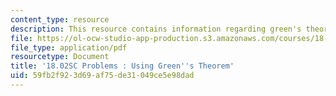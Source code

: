 ```yaml
---
content_type: resource
description: This resource contains information regarding green's theorem.
file: https://ol-ocw-studio-app-production.s3.amazonaws.com/courses/18-02sc-multivariable-calculus-fall-2010/59fb2f923d69af75de31049ce5e98dad_MIT18_02SC_pb_65_quest.pdf
file_type: application/pdf
resourcetype: Document
title: '18.02SC Problems : Using Green''s Theorem'
uid: 59fb2f92-3d69-af75-de31-049ce5e98dad
---
```

